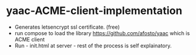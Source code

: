 # yaac-ACME-client-implementation
* Generates letsencrypt ssl certificate. (free)
* run compose to load the library https://github.com/afosto/yaac which is ACME client
* Run - init.html at server - rest of the process is self explainatory.
